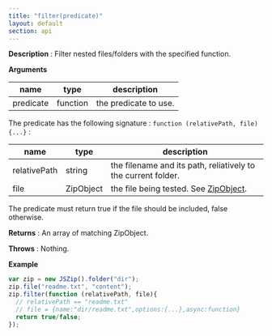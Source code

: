 ```yaml
---
title: "filter(predicate)"
layout: default
section: api
---
```


__Description__ : Filter nested files/folders with the specified function.

__Arguments__

name      | type     | description
----------|----------|------------
predicate | function | the predicate to use.

The predicate has the following signature : `function (relativePath, file) {...}` :

name         | type      | description
-------------|-----------|------------
relativePath | string    | the filename and its path, reliatively to the current folder.
file         | ZipObject | the file being tested. See [ZipObject]({{site.baseurl}}/documentation/api_zipobject.html).

The predicate must return true if the file should be included, false otherwise.


__Returns__ : An array of matching ZipObject.

__Throws__ : Nothing.

<!-- __Complexity__ : **O(k)** where k is the number of entries. -->

__Example__

```js
var zip = new JSZip().folder("dir");
zip.file("readme.txt", "content");
zip.filter(function (relativePath, file){
  // relativePath == "readme.txt"
  // file = {name:"dir/readme.txt",options:{...},async:function}
  return true/false;
});
```


